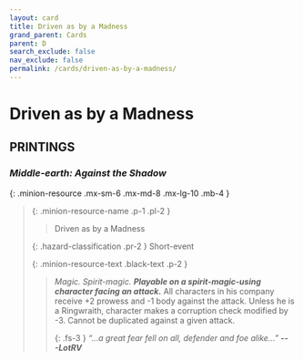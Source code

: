 ```yaml
---
layout: card
title: Driven as by a Madness
grand_parent: Cards
parent: D
search_exclude: false
nav_exclude: false
permalink: /cards/driven-as-by-a-madness/
---
```


# Driven as by a Madness


## PRINTINGS


### _Middle-earth: Against the Shadow_

{: .minion-resource .mx-sm-6 .mx-md-8 .mx-lg-10 .mb-4 }
> {: .minion-resource-name .p-1 .pl-2 }
> > <div class="hazard-mp"></div>
> > <div class="card-name">Driven as by a Madness</div>
>
> {: .hazard-classification .pr-2 }
> Short-event
>
> {: .minion-resource-text .black-text .p-2 }
> > _Magic._ _Spirit-magic._ ***Playable on a spirit-magic-using character facing an attack.*** All characters in his company receive +2 prowess and -1 body against the attack. Unless he is a Ringwraith, character makes a corruption check modified by -3. Cannot be duplicated against a given attack. 
> > 
> > {: .fs-3 } 
> > _“...a great fear fell on all, defender and foe alike...”_ ***---&#65279;LotRV*** 
> 
